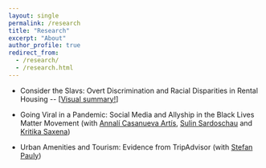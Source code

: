 ```yaml
---
layout: single
permalink: /research
title: "Research"
excerpt: "About"
author_profile: true
redirect_from:
  - /research/
  - /research.html
---
```



* Consider the Slavs: Overt Discrimination and Racial Disparities in Rental Housing -- [[Visual summary!](http://jmp-consider-the-slavs.tilda.ws/)]


* Going Viral in a Pandemic: Social Media and Allyship in the Black Lives Matter Movement 
(with [Annalí Casanueva Artís](https://www.parisschoolofeconomics.eu/fr/casanueva-artis-annali-mireia/), [Sulin Sardoschau](https://sites.google.com/view/sulinsardoschau/home) and [Kritika Saxena](https://www.kritikasaxena.com/))


* Urban Amenities and Tourism: Evidence from TripAdvisor
(with [Stefan Pauly](https://stefanpauly.net/))
